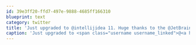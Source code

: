 ```yaml
---
id: 39e3ff20-ffd7-497e-9888-4685ff166310
blueprint: text
category: twitter
title: 'Just upgraded to @intellijidea 11. Huge thanks to the @JetBrains sales team for helping me out with the upgrade licence!'
caption: 'Just upgraded to <span class="username username_linked">@<a href="https://twitter.com/intellijidea" title="JetBrains IntelliJ IDEA">intellijidea</a></span> 11. Huge thanks to the @JetBrains sales team for helping me out with the upgrade licence!'
---
```

